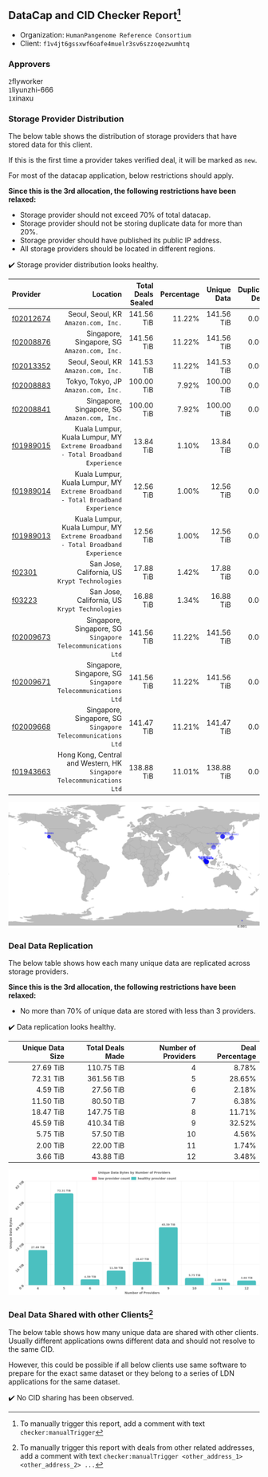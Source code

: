## DataCap and CID Checker Report[^1]
 - Organization: `HumanPangenome Reference Consortium`
 - Client: `f1v4jt6gssxwf6oafe4muelr3sv6szzoqezwumhtq`
### Approvers
`2`flyworker<br/>`1`liyunzhi-666<br/>`1`xinaxu

### Storage Provider Distribution
The below table shows the distribution of storage providers that have stored data for this client.

If this is the first time a provider takes verified deal, it will be marked as `new`.

For most of the datacap application, below restrictions should apply.

**Since this is the 3rd allocation, the following restrictions have been relaxed:**
 - Storage provider should not exceed 70% of total datacap.
 - Storage provider should not be storing duplicate data for more than 20%.
 - Storage provider should have published its public IP address.
 - All storage providers should be located in different regions.

✔️ Storage provider distribution looks healthy.

| Provider                                              |                                                                            Location | Total Deals Sealed | Percentage | Unique Data | Duplicate Deals |
| :---------------------------------------------------- | ----------------------------------------------------------------------------------: | -----------------: | ---------: | ----------: | --------------: |
| [f02012674](https://filfox.info/en/address/f02012674) |                                             Seoul, Seoul, KR<br/>`Amazon.com, Inc.` |         141.56 TiB |     11.22% |  141.56 TiB |           0.00% |
| [f02008876](https://filfox.info/en/address/f02008876) |                                     Singapore, Singapore, SG<br/>`Amazon.com, Inc.` |         141.56 TiB |     11.22% |  141.56 TiB |           0.00% |
| [f02013352](https://filfox.info/en/address/f02013352) |                                             Seoul, Seoul, KR<br/>`Amazon.com, Inc.` |         141.53 TiB |     11.22% |  141.53 TiB |           0.00% |
| [f02008883](https://filfox.info/en/address/f02008883) |                                             Tokyo, Tokyo, JP<br/>`Amazon.com, Inc.` |         100.00 TiB |      7.92% |  100.00 TiB |           0.00% |
| [f02008841](https://filfox.info/en/address/f02008841) |                                     Singapore, Singapore, SG<br/>`Amazon.com, Inc.` |         100.00 TiB |      7.92% |  100.00 TiB |           0.00% |
| [f01989015](https://filfox.info/en/address/f01989015) | Kuala Lumpur, Kuala Lumpur, MY<br/>`Extreme Broadband - Total Broadband Experience` |          13.84 TiB |      1.10% |   13.84 TiB |           0.00% |
| [f01989014](https://filfox.info/en/address/f01989014) | Kuala Lumpur, Kuala Lumpur, MY<br/>`Extreme Broadband - Total Broadband Experience` |          12.56 TiB |      1.00% |   12.56 TiB |           0.00% |
| [f01989013](https://filfox.info/en/address/f01989013) | Kuala Lumpur, Kuala Lumpur, MY<br/>`Extreme Broadband - Total Broadband Experience` |          12.56 TiB |      1.00% |   12.56 TiB |           0.00% |
| [f02301](https://filfox.info/en/address/f02301)       |                                   San Jose, California, US<br/>`Krypt Technologies` |          17.88 TiB |      1.42% |   17.88 TiB |           0.00% |
| [f03223](https://filfox.info/en/address/f03223)       |                                   San Jose, California, US<br/>`Krypt Technologies` |          16.88 TiB |      1.34% |   16.88 TiB |           0.00% |
| [f02009673](https://filfox.info/en/address/f02009673) |                     Singapore, Singapore, SG<br/>`Singapore Telecommunications Ltd` |         141.56 TiB |     11.22% |  141.56 TiB |           0.00% |
| [f02009671](https://filfox.info/en/address/f02009671) |                     Singapore, Singapore, SG<br/>`Singapore Telecommunications Ltd` |         141.56 TiB |     11.22% |  141.56 TiB |           0.00% |
| [f02009668](https://filfox.info/en/address/f02009668) |                     Singapore, Singapore, SG<br/>`Singapore Telecommunications Ltd` |         141.47 TiB |     11.21% |  141.47 TiB |           0.00% |
| [f01943663](https://filfox.info/en/address/f01943663) |           Hong Kong, Central and Western, HK<br/>`Singapore Telecommunications Ltd` |         138.88 TiB |     11.01% |  138.88 TiB |           0.00% |

<img src="https://raw.githubusercontent.com/data-preservation-programs/filplus-checker-assets/main/filecoin-project/filecoin-plus-large-datasets/issues/1545/1677121356511.png"/>

### Deal Data Replication
The below table shows how each many unique data are replicated across storage providers.


**Since this is the 3rd allocation, the following restrictions have been relaxed:**
- No more than 70% of unique data are stored with less than 3 providers.

✔️ Data replication looks healthy.

| Unique Data Size | Total Deals Made | Number of Providers | Deal Percentage |
| ---------------: | ---------------: | ------------------: | --------------: |
|        27.69 TiB |       110.75 TiB |                   4 |           8.78% |
|        72.31 TiB |       361.56 TiB |                   5 |          28.65% |
|         4.59 TiB |        27.56 TiB |                   6 |           2.18% |
|        11.50 TiB |        80.50 TiB |                   7 |           6.38% |
|        18.47 TiB |       147.75 TiB |                   8 |          11.71% |
|        45.59 TiB |       410.34 TiB |                   9 |          32.52% |
|         5.75 TiB |        57.50 TiB |                  10 |           4.56% |
|         2.00 TiB |        22.00 TiB |                  11 |           1.74% |
|         3.66 TiB |        43.88 TiB |                  12 |           3.48% |

<img src="https://raw.githubusercontent.com/data-preservation-programs/filplus-checker-assets/main/filecoin-project/filecoin-plus-large-datasets/issues/1545/1677121357265.png"/>

### Deal Data Shared with other Clients[^3]
The below table shows how many unique data are shared with other clients.
Usually different applications owns different data and should not resolve to the same CID.

However, this could be possible if all below clients use same software to prepare for the exact same dataset or they belong to a series of LDN applications for the same dataset.

✔️ No CID sharing has been observed.

[^1]: To manually trigger this report, add a comment with text `checker:manualTrigger`

[^2]: Deals from those addresses are combined into this report as they are specified with `checker:manualTrigger`

[^3]: To manually trigger this report with deals from other related addresses, add a comment with text `checker:manualTrigger <other_address_1> <other_address_2> ...`
